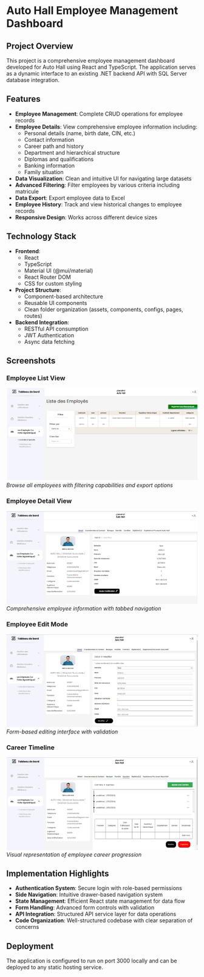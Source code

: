 # Auto Hall Employee Management Dashboard

## Project Overview
This project is a comprehensive employee management dashboard developed for Auto Hall using React and TypeScript. The application serves as a dynamic interface to an existing .NET backend API with SQL Server database integration.

## Features
- **Employee Management**: Complete CRUD operations for employee records
- **Employee Details**: View comprehensive employee information including:
  - Personal details (name, birth date, CIN, etc.)
  - Contact information
  - Career path and history
  - Department and hierarchical structure
  - Diplomas and qualifications
  - Banking information
  - Family situation
- **Data Visualization**: Clean and intuitive UI for navigating large datasets
- **Advanced Filtering**: Filter employees by various criteria including matricule
- **Data Export**: Export employee data to Excel
- **Employee History**: Track and view historical changes to employee records
- **Responsive Design**: Works across different device sizes

## Technology Stack
- **Frontend**:
  - React
  - TypeScript
  - Material UI (@mui/material)
  - React Router DOM
  - CSS for custom styling
- **Project Structure**:
  - Component-based architecture
  - Reusable UI components
  - Clean folder organization (assets, components, configs, pages, routes)
- **Backend Integration**:
  - RESTful API consumption
  - JWT Authentication
  - Async data fetching

## Screenshots

### Employee List View
![Employee List](src/assets/images/image4.png)
*Browse all employees with filtering capabilities and export options*

### Employee Detail View
![Employee Detail](src\assets\images\image.png)
*Comprehensive employee information with tabbed navigation*

### Employee Edit Mode
![Employee Edit](src\assets\images\image2.png)
*Form-based editing interface with validation*

### Career Timeline
![Career Timeline](src\assets\images\image3.png)
*Visual representation of employee career progression*

## Implementation Highlights
- **Authentication System**: Secure login with role-based permissions
- **Side Navigation**: Intuitive drawer-based navigation system
- **State Management**: Efficient React state management for data flow
- **Form Handling**: Advanced form controls with validation
- **API Integration**: Structured API service layer for data operations
- **Code Organization**: Well-structured codebase with clear separation of concerns

## Deployment
The application is configured to run on port 3000 locally and can be deployed to any static hosting service.
